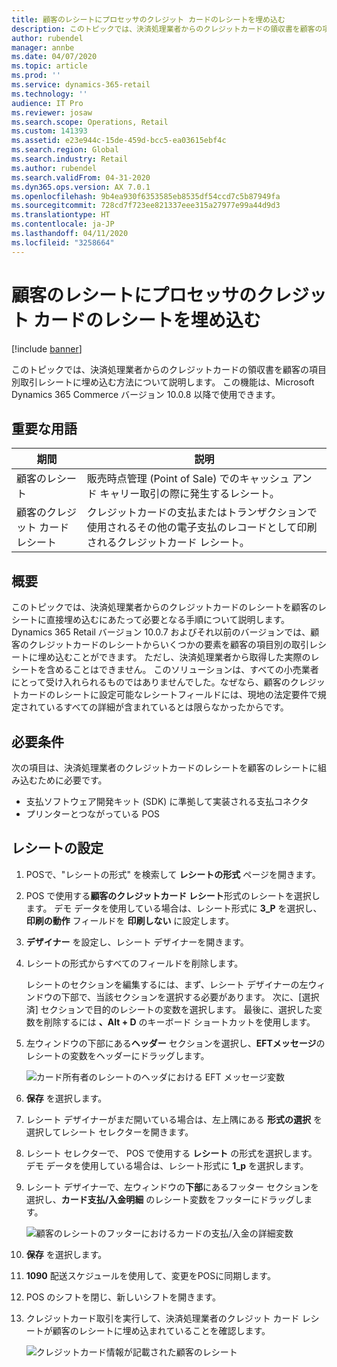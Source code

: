 ```yaml
---
title: 顧客のレシートにプロセッサのクレジット カードのレシートを埋め込む
description: このトピックでは、決済処理業者からのクレジットカードの領収書を顧客の項目別取引レシートに埋め込む方法について説明します。
author: rubendel
manager: annbe
ms.date: 04/07/2020
ms.topic: article
ms.prod: ''
ms.service: dynamics-365-retail
ms.technology: ''
audience: IT Pro
ms.reviewer: josaw
ms.search.scope: Operations, Retail
ms.custom: 141393
ms.assetid: e23e944c-15de-459d-bcc5-ea03615ebf4c
ms.search.region: Global
ms.search.industry: Retail
ms.author: rubendel
ms.search.validFrom: 04-31-2020
ms.dyn365.ops.version: AX 7.0.1
ms.openlocfilehash: 9b4ea930f6353585eb8535df54ccd7c5b87949fa
ms.sourcegitcommit: 728cd7f723ee821337eee315a27977e99a44d9d3
ms.translationtype: HT
ms.contentlocale: ja-JP
ms.lasthandoff: 04/11/2020
ms.locfileid: "3258664"
---
```

# <a name="embed-processor-credit-card-receipts-in-customer-receipts"></a>顧客のレシートにプロセッサのクレジット カードのレシートを埋め込む

[!include [banner](../includes/banner.md)]

このトピックでは、決済処理業者からのクレジットカードの領収書を顧客の項目別取引レシートに埋め込む方法について説明します。 この機能は、Microsoft Dynamics 365 Commerce バージョン 10.0.8 以降で使用できます。

## <a name="key-terms"></a>重要な用語

| 期間 | 説明 |
|---|---|
| 顧客のレシート | 販売時点管理 (Point of Sale) でのキャッシュ アンド キャリー取引の際に発生するレシート。 |
| 顧客のクレジット カード レシート | クレジットカードの支払またはトランザクションで使用されるその他の電子支払のレコードとして印刷されるクレジットカード レシート。 |

## <a name="overview"></a>概要

このトピックでは、決済処理業者からのクレジットカードのレシートを顧客のレシートに直接埋め込むにあたって必要となる手順について説明します。 Dynamics 365 Retail バージョン 10.0.7 およびそれ以前のバージョンでは、顧客のクレジットカードのレシートからいくつかの要素を顧客の項目別の取引レシートに埋め込むことができます。 ただし、決済処理業者から取得した実際のレシートを含めることはできません。 このソリューションは、すべての小売業者にとって受け入れられるものではありませんでした。なぜなら、顧客のクレジットカードのレシートに設定可能なレシートフィールドには、現地の法定要件で規定されているすべての詳細が含まれているとは限らなかったからです。

## <a name="prerequisites"></a>必要条件

次の項目は、決済処理業者のクレジットカードのレシートを顧客のレシートに組み込むために必要です。

- 支払ソフトウェア開発キット (SDK) に準拠して実装される支払コネクタ
- プリンターとつながっている POS

## <a name="set-up-receipts"></a>レシートの設定

1. POSで、"レシートの形式" を検索して **レシートの形式** ページを開きます。
2. POS で使用する**顧客のクレジットカード レシート**形式のレシートを選択します。 デモ データを使用している場合は、レシート形式に **3\_P** を選択し、**印刷の動作** フィールドを **印刷しない** に設定します。
3. **デザイナー** を設定し、レシート デザイナーを開きます。
4. レシートの形式からすべてのフィールドを削除します。

    レシートのセクションを編集するには、まず、レシート デザイナーの左ウィンドウの下部で、当該セクションを選択する必要があります。 次に、[選択済] セクションで目的のレシートの変数を選択します。 最後に、選択した変数を削除するには **、Alt + D** のキーボード ショートカットを使用します。

5. 左ウィンドウの下部にある**ヘッダー** セクションを選択し、**EFTメッセージ**のレシートの変数をヘッダーにドラッグします。

    ![カード所有者のレシートのヘッダにおける EFT メッセージ変数](media/Cardholders.png)

6. **保存** を選択します。
7. レシート デザイナーがまだ開いている場合は、左上隅にある **形式の選択** を選択してレシート セレクターを開きます。
8. レシート セレクターで、 POS で使用する **レシート** の形式を選択します。 デモ データを使用している場合は、レシート形式に **1\_p**  を選択します。
9. レシート デザイナーで、左ウィンドウの**下部**にあるフッター セクションを選択し、**カード支払/入金明細** のレシート変数をフッターにドラッグします。

    ![顧客のレシートのフッターにおけるカードの支払/入金の詳細変数](media/customersreceipt.png)

10. **保存** を選択します。
11. **1090** 配送スケジュールを使用して、変更をPOSに同期します。
12. POS のシフトを閉じ、新しいシフトを開きます。
13. クレジットカード取引を実行して、決済処理業者のクレジット カード レシートが顧客のレシートに埋め込まれていることを確認します。

    ![クレジットカード情報が記載された顧客のレシート](media/receipt_w_cc.png)
